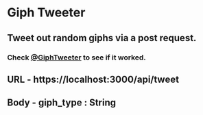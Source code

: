 # Giph Tweeter

## Tweet out random giphs via a post request.

### Check [@GiphTweeter](https://www.twitter.com/giphtweeter) to see if it worked.

## URL - https://localhost:3000/api/tweet

## Body - giph_type : String
